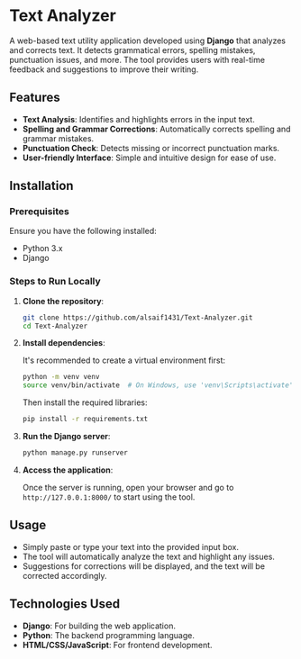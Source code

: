 # Text Analyzer

A web-based text utility application developed using **Django** that analyzes and corrects text. It detects grammatical errors, spelling mistakes, punctuation issues, and more. The tool provides users with real-time feedback and suggestions to improve their writing.

## Features

- **Text Analysis**: Identifies and highlights errors in the input text.
- **Spelling and Grammar Corrections**: Automatically corrects spelling and grammar mistakes.
- **Punctuation Check**: Detects missing or incorrect punctuation marks.
- **User-friendly Interface**: Simple and intuitive design for ease of use.

## Installation

### Prerequisites

Ensure you have the following installed:

- Python 3.x
- Django

### Steps to Run Locally

1. **Clone the repository**:

   ```bash
   git clone https://github.com/alsaif1431/Text-Analyzer.git
   cd Text-Analyzer
   ```

2. **Install dependencies**:

   It's recommended to create a virtual environment first:

   ```bash
   python -m venv venv
   source venv/bin/activate  # On Windows, use 'venv\Scripts\activate'
   ```

   Then install the required libraries:

   ```bash
   pip install -r requirements.txt
   ```

3. **Run the Django server**:

   ```bash
   python manage.py runserver
   ```

4. **Access the application**:

   Once the server is running, open your browser and go to `http://127.0.0.1:8000/` to start using the tool.

## Usage

- Simply paste or type your text into the provided input box.
- The tool will automatically analyze the text and highlight any issues.
- Suggestions for corrections will be displayed, and the text will be corrected accordingly.

## Technologies Used

- **Django**: For building the web application.
- **Python**: The backend programming language.
- **HTML/CSS/JavaScript**: For frontend development.

